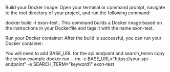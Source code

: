 Build your Docker image:
Open your terminal or command prompt, navigate to the root directory of your project, and run the following command:

docker build -t exon-test .
This command builds a Docker image based on the instructions in your Dockerfile and tags it with the name exon-test.

Run your Docker container:
After the build is successful, you can run your Docker container:

You will need to add BASE_URL for the api endpoint and search_temm
copy the below example
docker run --rm -e BASE_URL="https://your-api-endpoint" -e SEARCH_TERM="keyword1" exon-test
